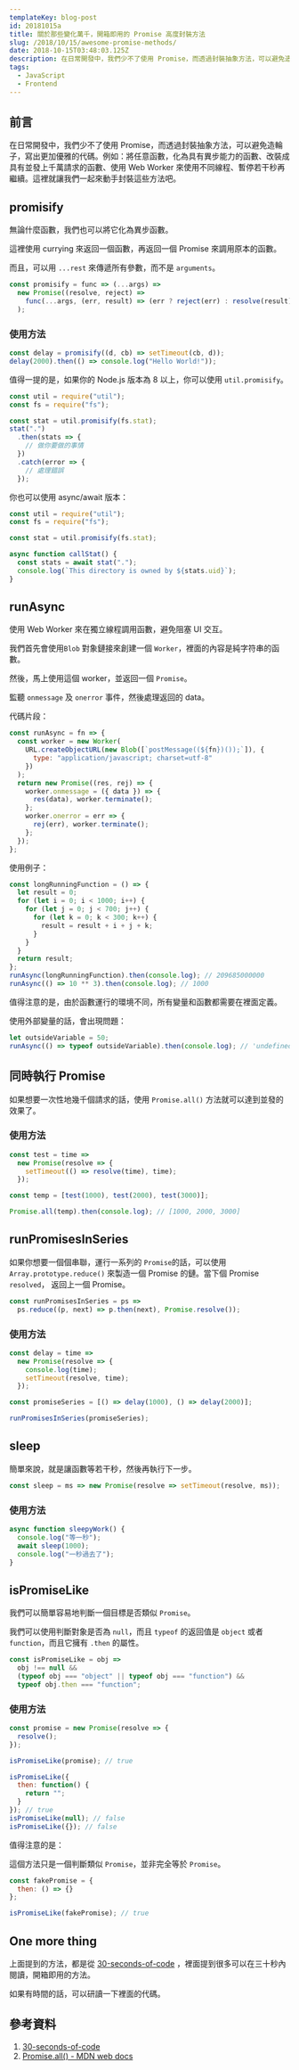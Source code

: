 ```yaml
---
templateKey: blog-post
id: 20181015a
title: 關於那些變化萬千，開箱即用的 Promise 高度封裝方法
slug: /2018/10/15/awesome-promise-methods/
date: 2018-10-15T03:48:03.125Z
description: 在日常開發中，我們少不了使用 Promise，而透過封裝抽象方法，可以避免造輪子，寫出更加優雅的代碼。例如：將任意函數，化為具有異步能力的函數、改裝成具有並發上千萬請求的函數、使用 Web Worker 來使用不同線程、暫停若干秒再繼續。這裡就讓我們一起來動手封裝這些方法吧。
tags:
  - JavaScript
  - Frontend
---
```


## 前言

在日常開發中，我們少不了使用 Promise，而透過封裝抽象方法，可以避免造輪子，寫出更加優雅的代碼。例如：將任意函數，化為具有異步能力的函數、改裝成具有並發上千萬請求的函數、使用 Web Worker 來使用不同線程、暫停若干秒再繼續。這裡就讓我們一起來動手封裝這些方法吧。

## promisify

無論什麼函數，我們也可以將它化為異步函數。

這裡使用 currying 來返回一個函數，再返回一個 Promise 來調用原本的函數。

而且，可以用 `...rest` 來傳遞所有參數，而不是 `arguments`。

```js
const promisify = func => (...args) =>
  new Promise((resolve, reject) =>
    func(...args, (err, result) => (err ? reject(err) : resolve(result)))
  );
```

### 使用方法

```js
const delay = promisify((d, cb) => setTimeout(cb, d));
delay(2000).then(() => console.log("Hello World!"));
```

值得一提的是，如果你的 Node.js 版本為 8 以上，你可以使用 `util.promisify`。

```js
const util = require("util");
const fs = require("fs");

const stat = util.promisify(fs.stat);
stat(".")
  .then(stats => {
    // 做你要做的事情
  })
  .catch(error => {
    // 處理錯誤
  });
```

你也可以使用 async/await 版本：

```js
const util = require("util");
const fs = require("fs");

const stat = util.promisify(fs.stat);

async function callStat() {
  const stats = await stat(".");
  console.log(`This directory is owned by ${stats.uid}`);
}
```

## runAsync

使用 Web Worker 來在獨立線程調用函數，避免阻塞 UI 交互。

我們首先會使用`Blob` 對象鏈接來創建一個 `Worker`，裡面的內容是純字符串的函數。

然後，馬上使用這個 worker，並返回一個 `Promise`。

監聽 `onmessage` 及 `onerror` 事件，然後處理返回的 data。

代碼片段：

```js
const runAsync = fn => {
  const worker = new Worker(
    URL.createObjectURL(new Blob([`postMessage((${fn})());`]), {
      type: "application/javascript; charset=utf-8"
    })
  );
  return new Promise((res, rej) => {
    worker.onmessage = ({ data }) => {
      res(data), worker.terminate();
    };
    worker.onerror = err => {
      rej(err), worker.terminate();
    };
  });
};
```

使用例子：

```js
const longRunningFunction = () => {
  let result = 0;
  for (let i = 0; i < 1000; i++) {
    for (let j = 0; j < 700; j++) {
      for (let k = 0; k < 300; k++) {
        result = result + i + j + k;
      }
    }
  }
  return result;
};
runAsync(longRunningFunction).then(console.log); // 209685000000
runAsync(() => 10 ** 3).then(console.log); // 1000
```

值得注意的是，由於函數運行的環境不同，所有變量和函數都需要在裡面定義。

使用外部變量的話，會出現問題：

```js
let outsideVariable = 50;
runAsync(() => typeof outsideVariable).then(console.log); // 'undefined'
```

## 同時執行 Promise

如果想要一次性地幾千個請求的話，使用 `Promise.all()` 方法就可以達到並發的效果了。

### 使用方法

```js
const test = time =>
  new Promise(resolve => {
    setTimeout(() => resolve(time), time);
  });

const temp = [test(1000), test(2000), test(3000)];

Promise.all(temp).then(console.log); // [1000, 2000, 3000]
```

## runPromisesInSeries

如果你想要一個個串聯，運行一系列的 `Promise`的話，可以使用 `Array.prototype.reduce()` 來製造一個 Promise 的鏈。當下個 Promise `resolved`， 返回上一個 Promise。

```js
const runPromisesInSeries = ps =>
  ps.reduce((p, next) => p.then(next), Promise.resolve());
```

### 使用方法

```js
const delay = time =>
  new Promise(resolve => {
    console.log(time);
    setTimeout(resolve, time);
  });

const promiseSeries = [() => delay(1000), () => delay(2000)];

runPromisesInSeries(promiseSeries);
```

## sleep

簡單來說，就是讓函數等若干秒，然後再執行下一步。

```js
const sleep = ms => new Promise(resolve => setTimeout(resolve, ms));
```

### 使用方法

```js
async function sleepyWork() {
  console.log("等一秒");
  await sleep(1000);
  console.log("一秒過去了");
}
```

## isPromiseLike

我們可以簡單容易地判斷一個目標是否類似 `Promise`。

我們可以使用判斷對象是否為 `null`，而且 `typeof` 的返回值是 `object` 或者 `function`，而且它擁有 `.then` 的屬性。

```js
const isPromiseLike = obj =>
  obj !== null &&
  (typeof obj === "object" || typeof obj === "function") &&
  typeof obj.then === "function";
```

### 使用方法

```js
const promise = new Promise(resolve => {
  resolve();
});

isPromiseLike(promise); // true

isPromiseLike({
  then: function() {
    return "";
  }
}); // true
isPromiseLike(null); // false
isPromiseLike({}); // false
```

值得注意的是：

這個方法只是一個判斷類似 `Promise`，並非完全等於 `Promise`。

```js
const fakePromise = {
  then: () => {}
};

isPromiseLike(fakePromise); // true
```

## One more thing

上面提到的方法，都是從 [30-seconds-of-code][1] ，裡面提到很多可以在三十秒內閱讀，開箱即用的方法。

如果有時間的話，可以研讀一下裡面的代碼。

## 參考資料

1. [30-seconds-of-code][1]
2. [Promise.all() - MDN web docs][2]

[1]: https://github.com/30-seconds/30-seconds-of-code
[2]: https://developer.mozilla.org/en-US/docs/Web/JavaScript/Reference/Global_Objects/Promise/all
